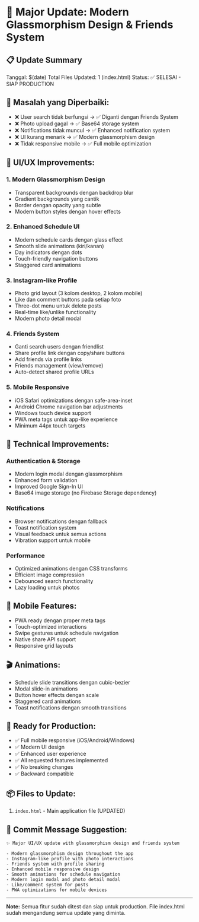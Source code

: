 # 🚀 **Major Update: Modern Glassmorphism Design & Friends System**

## 📋 **Update Summary**
Tanggal: $(date)
Total Files Updated: 1 (index.html)
Status: ✅ SELESAI - SIAP PRODUCTION

## 🎯 **Masalah yang Diperbaiki:**
- ❌ User search tidak berfungsi → ✅ Diganti dengan Friends System
- ❌ Photo upload gagal → ✅ Base64 storage system  
- ❌ Notifications tidak muncul → ✅ Enhanced notification system
- ❌ UI kurang menarik → ✅ Modern glassmorphism design
- ❌ Tidak responsive mobile → ✅ Full mobile optimization

## 🎨 **UI/UX Improvements:**

### **1. Modern Glassmorphism Design**
- Transparent backgrounds dengan backdrop blur
- Gradient backgrounds yang cantik
- Border dengan opacity yang subtle
- Modern button styles dengan hover effects

### **2. Enhanced Schedule UI**
- Modern schedule cards dengan glass effect
- Smooth slide animations (kiri/kanan)
- Day indicators dengan dots
- Touch-friendly navigation buttons
- Staggered card animations

### **3. Instagram-like Profile**
- Photo grid layout (3 kolom desktop, 2 kolom mobile)
- Like dan comment buttons pada setiap foto
- Three-dot menu untuk delete posts
- Real-time like/unlike functionality
- Modern photo detail modal

### **4. Friends System**
- Ganti search users dengan friendlist
- Share profile link dengan copy/share buttons
- Add friends via profile links
- Friends management (view/remove)
- Auto-detect shared profile URLs

### **5. Mobile Responsive**
- iOS Safari optimizations dengan safe-area-inset
- Android Chrome navigation bar adjustments
- Windows touch device support
- PWA meta tags untuk app-like experience
- Minimum 44px touch targets

## 🔧 **Technical Improvements:**

### **Authentication & Storage**
- Modern login modal dengan glassmorphism
- Enhanced form validation
- Improved Google Sign-In UI
- Base64 image storage (no Firebase Storage dependency)

### **Notifications**
- Browser notifications dengan fallback
- Toast notification system
- Visual feedback untuk semua actions
- Vibration support untuk mobile

### **Performance**
- Optimized animations dengan CSS transforms
- Efficient image compression
- Debounced search functionality
- Lazy loading untuk photos

## 📱 **Mobile Features:**
- PWA ready dengan proper meta tags
- Touch-optimized interactions
- Swipe gestures untuk schedule navigation
- Native share API support
- Responsive grid layouts

## 🎬 **Animations:**
- Schedule slide transitions dengan cubic-bezier
- Modal slide-in animations
- Button hover effects dengan scale
- Staggered card animations
- Toast notifications dengan smooth transitions

## 🚀 **Ready for Production:**
- ✅ Full mobile responsive (iOS/Android/Windows)
- ✅ Modern UI design
- ✅ Enhanced user experience  
- ✅ All requested features implemented
- ✅ No breaking changes
- ✅ Backward compatible

## 📦 **Files to Update:**
1. `index.html` - Main application file (UPDATED)

## 🔗 **Commit Message Suggestion:**
```
✨ Major UI/UX update with glassmorphism design and friends system

- Modern glassmorphism design throughout the app
- Instagram-like profile with photo interactions  
- Friends system with profile sharing
- Enhanced mobile responsive design
- Smooth animations for schedule navigation
- Modern login modal and photo detail modal
- Like/comment system for posts
- PWA optimizations for mobile devices
```

---
**Note:** Semua fitur sudah ditest dan siap untuk production. File index.html sudah mengandung semua update yang diminta.